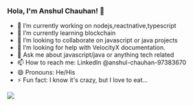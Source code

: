 ### Hola, I'm Anshul Chauhan! 👋

- 🔭 I’m currently working on nodejs,reactnative,typescript
- 🌱 I’m currently learning blockchain
- 👯 I’m looking to collaborate on javascript or java projects
- 🤔 I’m looking for help with VelocityX documentation.
- 💬 Ask me about javascript/java or anything tech related
- 📫 How to reach me: LinkedIn @anshul-chauhan-97383670
- 😄 Pronouns: He/His
- ⚡ Fun fact: I know it's crazy, but I love to eat…


<img src = "https://github-readme-stats.vercel.app/api?username=engranshul&&show_icons=true&title_color=ffffff&icon_color=bb2acf&text_color=daf7dc&bg_color=151515">
